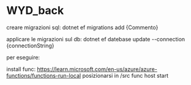 # WYD_back

creare migrazioni sql:
dotnet ef migrations add {Commento}

applicare le migrazioni sul db:
dotnet ef datebase update --connection {connectionString}

per eseguire: 

install func: https://learn.microsoft.com/en-us/azure/azure-functions/functions-run-local
posizionarsi in /src
func host start


